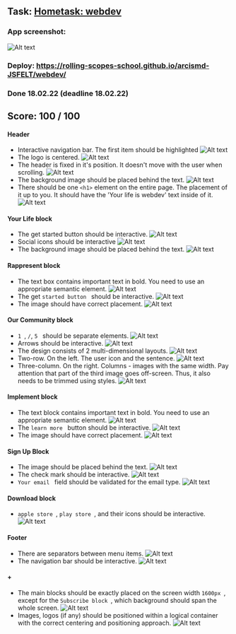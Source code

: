 ## Task: [Hometask: webdev](https://github.com/rolling-scopes-school/tasks/blob/master/tasks/webdev-en.md)
### App screenshot:
 ![Alt text](https://raw.githubusercontent.com/arcismd/freecodecamp-projects/master/responsive-web-design/certification/app-screen.png "Screenshot Of My Application")
### Deploy: https://rolling-scopes-school.github.io/arcismd-JSFELT/webdev/
### Done 18.02.22 (deadline 18.02.22)
## Score: 100 / 100
#### Header
- Interactive navigation bar. The first item should be highlighted ![Alt text](https://raw.githubusercontent.com/arcismd/freecodecamp-projects/master/responsive-web-design/certification/success%20(1).png "Done")
- The logo is centered. ![Alt text](https://raw.githubusercontent.com/arcismd/freecodecamp-projects/master/responsive-web-design/certification/success%20(1).png "Done")
- The header is fixed in it's position. It doesn't move with the user when scrolling. ![Alt text](https://raw.githubusercontent.com/arcismd/freecodecamp-projects/master/responsive-web-design/certification/success%20(1).png "Done")
- The background image should be placed behind the text. ![Alt text](https://raw.githubusercontent.com/arcismd/freecodecamp-projects/master/responsive-web-design/certification/success%20(1).png "Done")
- There should be one ```<h1>``` element on the entire page. The placement of it up to you. It should have the 'Your life is webdev' text inside of it. ![Alt text](https://raw.githubusercontent.com/arcismd/freecodecamp-projects/master/responsive-web-design/certification/success%20(1).png "Done")
#### Your Life block
- The get started button should be interactive. ![Alt text](https://raw.githubusercontent.com/arcismd/freecodecamp-projects/master/responsive-web-design/certification/success%20(1).png "Done")
- Social icons should be interactive ![Alt text](https://raw.githubusercontent.com/arcismd/freecodecamp-projects/master/responsive-web-design/certification/success%20(1).png "Done")
- The background image should be placed behind the text. ![Alt text](https://raw.githubusercontent.com/arcismd/freecodecamp-projects/master/responsive-web-design/certification/success%20(1).png "Done")
#### Rappresent block
- The text box contains important text in bold. You need to use an appropriate semantic element. ![Alt text](https://raw.githubusercontent.com/arcismd/freecodecamp-projects/master/responsive-web-design/certification/success%20(1).png "Done")
- The get  ```started button ``` should be interactive. ![Alt text](https://raw.githubusercontent.com/arcismd/freecodecamp-projects/master/responsive-web-design/certification/success%20(1).png "Done")
- The image should have correct placement. ![Alt text](https://raw.githubusercontent.com/arcismd/freecodecamp-projects/master/responsive-web-design/certification/success%20(1).png "Done")
#### Our Community block
-  ```1 ```, ``` / ```,  ```5 ``` should be separate elements. ![Alt text](https://raw.githubusercontent.com/arcismd/freecodecamp-projects/master/responsive-web-design/certification/success%20(1).png "Done")
- Arrows should be interactive. ![Alt text](https://raw.githubusercontent.com/arcismd/freecodecamp-projects/master/responsive-web-design/certification/success%20(1).png "Done")
- The design consists of 2 multi-dimensional layouts. ![Alt text](https://raw.githubusercontent.com/arcismd/freecodecamp-projects/master/responsive-web-design/certification/success%20(1).png "Done")
- Two-row. On the left. The user icon and the sentence. ![Alt text](https://raw.githubusercontent.com/arcismd/freecodecamp-projects/master/responsive-web-design/certification/success%20(1).png "Done")
- Three-column. On the right. Columns - images with the same width. Pay attention that part of the third image goes off-screen. Thus, it also needs to be trimmed using styles. ![Alt text](https://raw.githubusercontent.com/arcismd/freecodecamp-projects/master/responsive-web-design/certification/success%20(1).png "Done")
#### Implement block
- The text block contains important text in bold. You need to use an appropriate semantic element. ![Alt text](https://raw.githubusercontent.com/arcismd/freecodecamp-projects/master/responsive-web-design/certification/success%20(1).png "Done")
- The  ```learn more ``` button should be interactive. ![Alt text](https://raw.githubusercontent.com/arcismd/freecodecamp-projects/master/responsive-web-design/certification/success%20(1).png "Done")
- The image should have correct placement. ![Alt text](https://raw.githubusercontent.com/arcismd/freecodecamp-projects/master/responsive-web-design/certification/success%20(1).png "Done")
#### Sign Up Block
- The image should be placed behind the text. ![Alt text](https://raw.githubusercontent.com/arcismd/freecodecamp-projects/master/responsive-web-design/certification/success%20(1).png "Done")
- The check mark should be interactive. ![Alt text](https://raw.githubusercontent.com/arcismd/freecodecamp-projects/master/responsive-web-design/certification/success%20(1).png "Done")
-  ```Your email ``` field should be validated for the email type. ![Alt text](https://raw.githubusercontent.com/arcismd/freecodecamp-projects/master/responsive-web-design/certification/success%20(1).png "Done")
#### Download block
-  ```apple store ```,  ```play store ```, and their icons should be interactive. ![Alt text](https://raw.githubusercontent.com/arcismd/freecodecamp-projects/master/responsive-web-design/certification/success%20(1).png "Done")
#### Footer 
- There are separators between menu items. ![Alt text](https://raw.githubusercontent.com/arcismd/freecodecamp-projects/master/responsive-web-design/certification/success%20(1).png "Done")
- The navigation bar should be interactive. ![Alt text](https://raw.githubusercontent.com/arcismd/freecodecamp-projects/master/responsive-web-design/certification/success%20(1).png "Done")
#### +
- The main blocks should be exactly placed on the screen width  ```1600px ```, except for the  ```Subscribe block ```, which background should span the whole screen. ![Alt text](https://raw.githubusercontent.com/arcismd/freecodecamp-projects/master/responsive-web-design/certification/success%20(1).png "Done")
- Images, logos (if any) should be positioned within a logical container with the correct centering and positioning approach. ![Alt text](https://raw.githubusercontent.com/arcismd/freecodecamp-projects/master/responsive-web-design/certification/success%20(1).png "Done")
